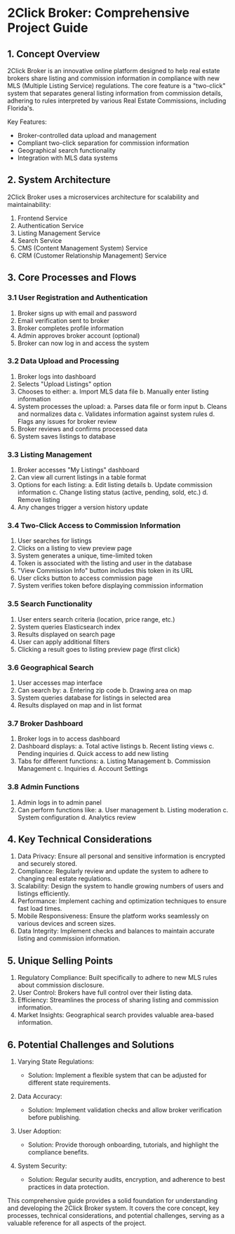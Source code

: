 # 2Click Broker: Comprehensive Project Guide

## 1. Concept Overview

2Click Broker is an innovative online platform designed to help real estate brokers share listing and commission information in compliance with new MLS (Multiple Listing Service) regulations. The core feature is a "two-click" system that separates general listing information from commission details, adhering to rules interpreted by various Real Estate Commissions, including Florida's.

Key Features:
- Broker-controlled data upload and management
- Compliant two-click separation for commission information
- Geographical search functionality
- Integration with MLS data systems

## 2. System Architecture

2Click Broker uses a microservices architecture for scalability and maintainability:

1. Frontend Service
2. Authentication Service
3. Listing Management Service
4. Search Service
5. CMS (Content Management System) Service
6. CRM (Customer Relationship Management) Service

## 3. Core Processes and Flows

### 3.1 User Registration and Authentication

1. Broker signs up with email and password
2. Email verification sent to broker
3. Broker completes profile information
4. Admin approves broker account (optional)
5. Broker can now log in and access the system

### 3.2 Data Upload and Processing

1. Broker logs into dashboard
2. Selects "Upload Listings" option
3. Chooses to either:
   a. Import MLS data file
   b. Manually enter listing information
4. System processes the upload:
   a. Parses data file or form input
   b. Cleans and normalizes data
   c. Validates information against system rules
   d. Flags any issues for broker review
5. Broker reviews and confirms processed data
6. System saves listings to database

### 3.3 Listing Management

1. Broker accesses "My Listings" dashboard
2. Can view all current listings in a table format
3. Options for each listing:
   a. Edit listing details
   b. Update commission information
   c. Change listing status (active, pending, sold, etc.)
   d. Remove listing
4. Any changes trigger a version history update

### 3.4 Two-Click Access to Commission Information

1. User searches for listings
2. Clicks on a listing to view preview page
3. System generates a unique, time-limited token
4. Token is associated with the listing and user in the database
5. "View Commission Info" button includes this token in its URL
6. User clicks button to access commission page
7. System verifies token before displaying commission information

### 3.5 Search Functionality

1. User enters search criteria (location, price range, etc.)
2. System queries Elasticsearch index
3. Results displayed on search page
4. User can apply additional filters
5. Clicking a result goes to listing preview page (first click)

### 3.6 Geographical Search

1. User accesses map interface
2. Can search by:
   a. Entering zip code
   b. Drawing area on map
3. System queries database for listings in selected area
4. Results displayed on map and in list format

### 3.7 Broker Dashboard

1. Broker logs in to access dashboard
2. Dashboard displays:
   a. Total active listings
   b. Recent listing views
   c. Pending inquiries
   d. Quick access to add new listing
3. Tabs for different functions:
   a. Listing Management
   b. Commission Management
   c. Inquiries
   d. Account Settings

### 3.8 Admin Functions

1. Admin logs in to admin panel
2. Can perform functions like:
   a. User management
   b. Listing moderation
   c. System configuration
   d. Analytics review

## 4. Key Technical Considerations

1. Data Privacy: Ensure all personal and sensitive information is encrypted and securely stored.
2. Compliance: Regularly review and update the system to adhere to changing real estate regulations.
3. Scalability: Design the system to handle growing numbers of users and listings efficiently.
4. Performance: Implement caching and optimization techniques to ensure fast load times.
5. Mobile Responsiveness: Ensure the platform works seamlessly on various devices and screen sizes.
6. Data Integrity: Implement checks and balances to maintain accurate listing and commission information.

## 5. Unique Selling Points

1. Regulatory Compliance: Built specifically to adhere to new MLS rules about commission disclosure.
2. User Control: Brokers have full control over their listing data.
3. Efficiency: Streamlines the process of sharing listing and commission information.
4. Market Insights: Geographical search provides valuable area-based information.

## 6. Potential Challenges and Solutions

1. Varying State Regulations: 
   - Solution: Implement a flexible system that can be adjusted for different state requirements.

2. Data Accuracy: 
   - Solution: Implement validation checks and allow broker verification before publishing.

3. User Adoption: 
   - Solution: Provide thorough onboarding, tutorials, and highlight the compliance benefits.

4. System Security: 
   - Solution: Regular security audits, encryption, and adherence to best practices in data protection.

This comprehensive guide provides a solid foundation for understanding and developing the 2Click Broker system. It covers the core concept, key processes, technical considerations, and potential challenges, serving as a valuable reference for all aspects of the project.

